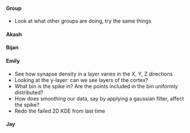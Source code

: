 #### Group
* Look at what other groups are doing, try the same things

#### Akash

#### Bijan

#### Emily
* See how synapse density in a layer varies in the X, Y, Z directions
* Looking at the y-layer: can we see layers of the cortex?
* What bin is the spike in? Are the points included in the bin uniformly distributed?
* How does smoothing our data, say by applying a gaussian filter, affect the spike?
* Redo the failed 2D KDE from last time

#### Jay
